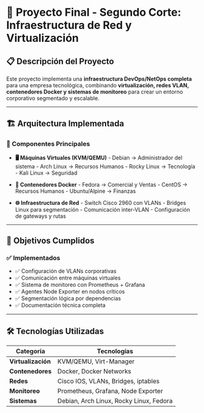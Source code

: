 # 🚀 Proyecto Final - Segundo Corte: Infraestructura de Red y Virtualización

## 📋 Descripción del Proyecto

Este proyecto implementa una **infraestructura DevOps/NetOps completa** para una empresa tecnológica, combinando **virtualización, redes VLAN, contenedores Docker y sistemas de monitoreo** para crear un entorno corporativo segmentado y escalable.

---

## 🏗️ Arquitectura Implementada

### 🔧 Componentes Principales

- **🖥️ Máquinas Virtuales (KVM/QEMU)**
	  - Debian → Administrador del sistema
	    - Arch Linux → Recursos Humanos
		  - Rocky Linux → Tecnología
		    - Kali Linux → Seguridad

- **🐳 Contenedores Docker**
	  - Fedora → Comercial y Ventas
	    - CentOS → Recursos Humanos
		  - Ubuntu/Alpine → Finanzas

- **🌐 Infraestructura de Red**
	  - Switch Cisco 2960 con VLANs
	    - Bridges Linux para segmentación
		  - Comunicación inter-VLAN
		    - Configuración de gateways y rutas

---

## 🎯 Objetivos Cumplidos

### ✅ Implementados
- ✅ Configuración de VLANs corporativas
- ✅ Comunicación entre máquinas virtuales
- ✅ Sistema de monitoreo con Prometheus + Grafana
- ✅ Agentes Node Exporter en nodos críticos
- ✅ Segmentación lógica por dependencias
- ✅ Documentación técnica completa

---

## 🛠️ Tecnologías Utilizadas

| Categoría | Tecnologías |
|-----------|-------------|
| **Virtualización** | KVM/QEMU, Virt-Manager |
| **Contenedores** | Docker, Docker Networks |
| **Redes** | Cisco IOS, VLANs, Bridges, iptables |
| **Monitoreo** | Prometheus, Grafana, Node Exporter |
| **Sistemas** | Debian, Arch Linux, Rocky Linux, Fedora |
